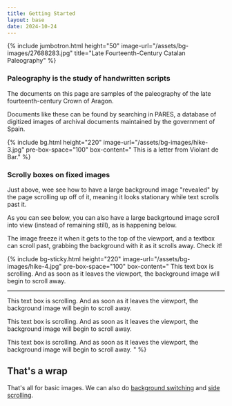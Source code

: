 ```yaml
---
title: Getting Started
layout: base
date: 2024-10-24
---
```


{% include jumbotron.html
  height="50"
  image-url="/assets/bg-images/27688283.jpg"
  title="Late Fourteenth-Century Catalan Paleography"
%}


### Paleography is the study of handwritten scripts
The documents on this page are samples of the paleography of the late fourteenth-century Crown of Aragon.

Documents like these can be found by searching in PARES, a database of digitized images of archival documents maintained by the government of Spain.


{% include bg.html
  height="220"
  image-url="/assets/bg-images/hike-3.jpg"
  pre-box-space="100"
  box-content=" 
       This is a letter from Violant de Bar."
%}




### Scrolly boxes on fixed images
Just above, wee see how to have a large background image "revealed" by the page scrolling up off of it, meaning it looks stationary while text scrolls past it.

As you can see below, you can also have a large backgrtound image scroll into view (instead of remaining still), as is happening below. 

The image freeze it when it gets to the top of the viewport, and a textbox can scroll past, grabbing the background with it as it scrolls away. Check it!


{% include bg-sticky.html
  height="220"
  image-url="/assets/bg-images/hike-4.jpg"
  pre-box-space="100"
  box-content="
       This text box is scrolling. And as soon as it leaves the viewport, the background image will begin to scroll away. 
<hr/>
       This text box is scrolling. And as soon as it leaves the viewport, the background image will begin to scroll away. 
  <p/>     
       This text box is scrolling. And as soon as it leaves the viewport, the background image will begin to scroll away. 
    <p/>   
       This text box is scrolling. And as soon as it leaves the viewport, the background image will begin to scroll away.   "
%}


## That's a wrap 
That's all for basic images. We can also do [background switching](bg-switch) and [side scrolling](side-scroll).
